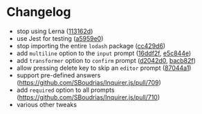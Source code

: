 # Changelog

- stop using Lerna ([113162d](https://github.com/aleclarson/inquirer/commit/113162d))
- use Jest for testing ([a5959e0](https://github.com/aleclarson/inquirer/commit/a5959e0))
- stop importing the entire `lodash` package ([cc429d6](https://github.com/aleclarson/inquirer/commit/cc429d6))
- add `multiline` option to the `input` prompt ([16ddf2f](https://github.com/aleclarson/inquirer/commit/16ddf2f), [e5c844e](https://github.com/aleclarson/inquirer/commit/e5c844e))
- add `transformer` option to `confirm` prompt ([d2042d0](https://github.com/aleclarson/inquirer/commit/d2042d0), [bacb82f](https://github.com/aleclarson/inquirer/commit/bacb82f))
- allow pressing delete key to skip an `editor` prompt ([87044a1](https://github.com/aleclarson/inquirer/commit/87044a1))
- support pre-defined answers (https://github.com/SBoudrias/Inquirer.js/pull/709)
- add `required` option to all prompts (https://github.com/SBoudrias/Inquirer.js/pull/710)
- various other tweaks
